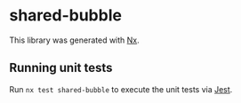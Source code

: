 # shared-bubble

This library was generated with [Nx](https://nx.dev).

## Running unit tests

Run `nx test shared-bubble` to execute the unit tests via [Jest](https://jestjs.io).
